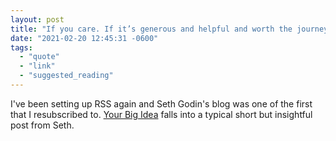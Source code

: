 ```yaml
---
layout: post
title: "If you care. If it’s generous and helpful and worth the journey."
date: "2021-02-20 12:45:31 -0600"
tags:
  - "quote"
  - "link"
  - "suggested_reading"
---
```


I've been setting up RSS again and Seth Godin's blog was one of the first that I resubscribed to. [Your Big Idea](https://seths.blog/2021/01/your-big-idea/) falls into a typical short but insightful post from Seth.
